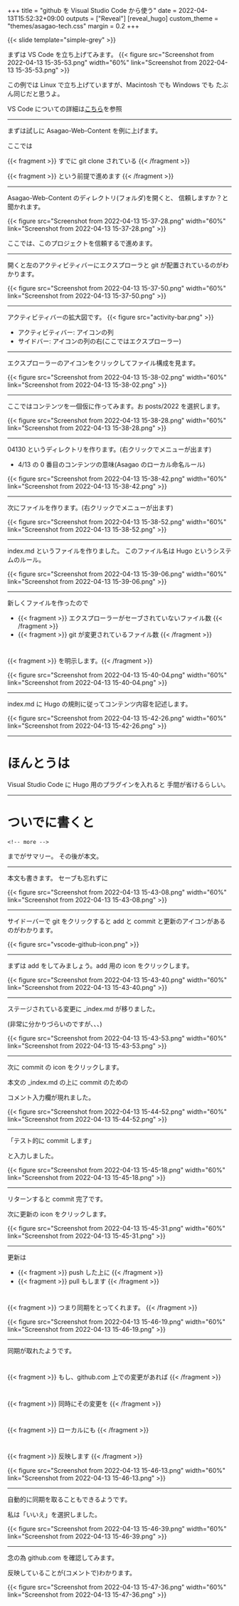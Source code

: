 +++
title = "github を Visual Studio Code から使う"
date = 2022-04-13T15:52:32+09:00
outputs = ["Reveal"]
[reveal_hugo]
custom_theme = "themes/asagao-tech.css"
margin = 0.2
+++

{{< slide template="simple-grey" >}}

まずは VS Code を立ち上げてみます。
{{< figure src="Screenshot from 2022-04-13 15-35-53.png" width="60%" link="Screenshot from 2022-04-13 15-35-53.png" >}}

この例では Linux で立ち上げていますが、Macintosh でも Windows でも
たぶん同じだと思うよ。

VS Code についての詳細は[こちら](/slides/vscode/install/)を参照

---

まずは試しに Asagao-Web-Content を例に上げます。

ここでは

{{< fragment >}} すでに git clone されている {{< /fragment >}}

{{< fragment >}} という前提で進めます {{< /fragment >}}

---

Asagao-Web-Content のディレクトリ(フォルダ)を開くと、
信頼しますか？と聞かれます。

{{< figure src="Screenshot from 2022-04-13 15-37-28.png" width="60%" link="Screenshot from 2022-04-13 15-37-28.png" >}}

ここでは、このプロジェクトを信頼するで進めます。

---

開くと左のアクティビティバーにエクスプローラと git が配置されているのがわかります。

{{< figure src="Screenshot from 2022-04-13 15-37-50.png" width="60%" link="Screenshot from 2022-04-13 15-37-50.png" >}}


---

アクティビティバーの拡大図です。
{{< figure src="activity-bar.png" >}}

- アクティビティバー: アイコンの列
- サイドバー: アイコンの列の右(ここではエクスプローラー)

---

エクスプローラーのアイコンをクリックしてファイル構成を見ます。

{{< figure src="Screenshot from 2022-04-13 15-38-02.png" width="60%" link="Screenshot from 2022-04-13 15-38-02.png" >}}

---

ここではコンテンツを一個仮に作ってみます。お
posts/2022 を選択します。

{{< figure src="Screenshot from 2022-04-13 15-38-28.png" width="60%" link="Screenshot from 2022-04-13 15-38-28.png" >}}

---

04130 というディレクトリを作ります。(右クリックでメニューが出ます)

- 4/13 の 0 番目のコンテンツの意味(Asagao のローカル命名ルール)

{{< figure src="Screenshot from 2022-04-13 15-38-42.png" width="60%" link="Screenshot from 2022-04-13 15-38-42.png" >}}

---

次にファイルを作ります。(右クリックでメニューが出ます)

{{< figure src="Screenshot from 2022-04-13 15-38-52.png" width="60%" link="Screenshot from 2022-04-13 15-38-52.png" >}}

---

index.md というファイルを作りました。
このファイル名は Hugo というシステムのルール。

{{< figure src="Screenshot from 2022-04-13 15-39-06.png" width="60%" link="Screenshot from 2022-04-13 15-39-06.png" >}}

---

新しくファイルを作ったので
 
- {{< fragment >}} エクスプローラーがセーブされていないファイル数 {{< /fragment >}}
- {{< fragment >}} git が変更されているファイル数 {{< /fragment >}}

#
{{< fragment >}} を明示します。{{< /fragment >}}

{{< figure src="Screenshot from 2022-04-13 15-40-04.png" width="60%" link="Screenshot from 2022-04-13 15-40-04.png" >}}

---

index.md に Hugo の規則に従ってコンテンツ内容を記述します。


{{< figure src="Screenshot from 2022-04-13 15-42-26.png" width="60%" link="Screenshot from 2022-04-13 15-42-26.png" >}}

---
# ほんとうは

Visual Studio Code に Hugo 用のプラグインを入れると
手間が省けるらしい。

---
# ついでに書くと

```HUGO
<!-- more -->
```

までがサマリー。
その後が本文。

---

本文も書きます。
セーブも忘れずに

{{< figure src="Screenshot from 2022-04-13 15-43-08.png" width="60%" link="Screenshot from 2022-04-13 15-43-08.png" >}}

---

サイドーバーで git をクリックすると
add と commit と更新のアイコンがあるのがわかります。

{{< figure src="vscode-github-icon.png" >}}

---

まずは add をしてみましょう。add 用の icon をクリックします。

{{< figure src="Screenshot from 2022-04-13 15-43-40.png" width="60%" link="Screenshot from 2022-04-13 15-43-40.png" >}}

---

ステージされている変更に _index.md が移りました。

(非常に分かりづらいのですが、、、)

{{< figure src="Screenshot from 2022-04-13 15-43-53.png" width="60%" link="Screenshot from 2022-04-13 15-43-53.png" >}}

---

次に commit の icon をクリックします。

本文の _index.md の上に commit のための

コメント入力欄が現れました。

{{< figure src="Screenshot from 2022-04-13 15-44-52.png" width="60%" link="Screenshot from 2022-04-13 15-44-52.png" >}}

---

「テスト的に commit します」

と入力しました。

{{< figure src="Screenshot from 2022-04-13 15-45-18.png" width="60%" link="Screenshot from 2022-04-13 15-45-18.png" >}}

---

リターンすると commit 完了です。

次に更新の icon をクリックします。

{{< figure src="Screenshot from 2022-04-13 15-45-31.png" width="60%" link="Screenshot from 2022-04-13 15-45-31.png" >}}

---

更新は

- {{< fragment >}} push した上に {{< /fragment >}}
- {{< fragment >}} pull もします {{< /fragment >}}

#

{{< fragment >}} つまり同期をとってくれます。 {{< /fragment >}}


{{< figure src="Screenshot from 2022-04-13 15-46-19.png" width="60%" link="Screenshot from 2022-04-13 15-46-19.png" >}}

---

同期が取れたようです。

#
{{< fragment >}} もし、github.com 上での変更があれば {{< /fragment >}}

#
{{< fragment >}} 同時にその変更を {{< /fragment >}}

#
{{< fragment >}} ローカルにも {{< /fragment >}}

#
{{< fragment >}} 反映します {{< /fragment >}}

{{< figure src="Screenshot from 2022-04-13 15-46-13.png" width="60%" link="Screenshot from 2022-04-13 15-46-13.png" >}}

---

自動的に同期を取ることもできるようです。

私は「いいえ」を選択しました。


{{< figure src="Screenshot from 2022-04-13 15-46-39.png" width="60%" link="Screenshot from 2022-04-13 15-46-39.png" >}}

---

念の為 github.com を確認してみます。

反映していることが(コメントで)わかります。

{{< figure src="Screenshot from 2022-04-13 15-47-36.png" width="60%" link="Screenshot from 2022-04-13 15-47-36.png" >}}

